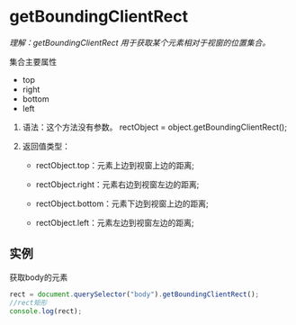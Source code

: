 # getBoundingClientRect

*理解：getBoundingClientRect 用于获取某个元素相对于视窗的位置集合。*

集合主要属性

- top
- right
- bottom
- left

1. 语法：这个方法没有参数。
   rectObject = object.getBoundingClientRect();

2. 返回值类型：

   - rectObject.top：元素上边到视窗上边的距离;

   - rectObject.right：元素右边到视窗左边的距离;

   - rectObject.bottom：元素下边到视窗上边的距离;

   - rectObject.left：元素左边到视窗左边的距离;

## 实例

获取body的元素

```js
rect = document.querySelector("body").getBoundingClientRect();
//rect矩形
console.log(rect);
```
